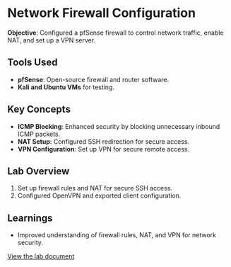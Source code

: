# Network Firewall Configuration
**Objective**: Configured a pfSense firewall to control network traffic, enable NAT, and set up a VPN server.

## Tools Used
- **pfSense**: Open-source firewall and router software.
- **Kali and Ubuntu VMs** for testing.

## Key Concepts
- **ICMP Blocking**: Enhanced security by blocking unnecessary inbound ICMP packets.
- **NAT Setup**: Configured SSH redirection for secure access.
- **VPN Configuration**: Set up VPN for secure remote access.

## Lab Overview
1. Set up firewall rules and NAT for secure SSH access.
2. Configured OpenVPN and exported client configuration.

## Learnings
- Improved understanding of firewall rules, NAT, and VPN for network security.

[View the lab document](https://docs.google.com/document/d/1az4o1enCtPKzE8dLva_2nq7N9MhBUU8e/edit?usp=sharing&ouid=100141634897900090292&rtpof=true&sd=true)
